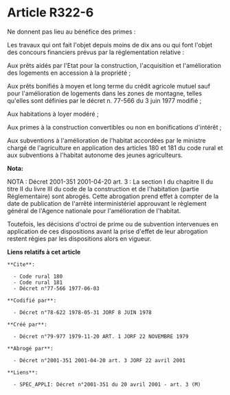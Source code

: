 # Article R322-6

Ne donnent pas lieu au bénéfice des primes :

Les travaux qui ont fait l'objet depuis moins de dix ans ou qui font l'objet des concours financiers prévus par la
réglementation relative :

Aux prêts aidés par l'Etat pour la construction, l'acquisition et l'amélioration des logements en accession à la propriété ;

Aux prêts bonifiés à moyen et long terme du crédit agricole mutuel sauf pour l'amélioration de logements dans les zones de
montagne, telles qu'elles sont définies par le décret n. 77-566 du 3 juin 1977 modifié ;

Aux habitations à loyer modéré ;

Aux primes à la construction convertibles ou non en bonifications d'intérêt ;

Aux subventions à l'amélioration de l'habitat accordées par le ministre chargé de l'agriculture en application des articles
180 et 181 du code rural et aux subventions à l'habitat autonome des jeunes agriculteurs.

**Nota:**

NOTA : Décret 2001-351 2001-04-20 art. 3 : La section I du chapitre II du titre II du livre III du code de la construction et
de l'habitation (partie Réglementaire) sont abrogés. Cette abrogation prend effet à compter de la date de publication de
l'arrêté interministériel approuvant le règlement général de l'Agence nationale pour l'amélioration de l'habitat.

Toutefois, les décisions d'octroi de prime ou de subvention intervenues en application de ces dispositions avant la prise
d'effet de leur abrogation restent régies par les dispositions alors en vigueur.

**Liens relatifs à cet article**

	**Cite**:

	  - Code rural 180
	  - Code rural 181
	  - Décret n°77-566 1977-06-03

	**Codifié par**:

	  - Décret n°78-622 1978-05-31 JORF 8 JUIN 1978

	**Créé par**:

	  - Décret n°79-977 1979-11-20 ART. 1 JORF 22 NOVEMBRE 1979

	**Abrogé par**:

	  - Décret n°2001-351 2001-04-20 art. 3 JORF 22 avril 2001

	**Liens**:

	  - SPEC_APPLI: Décret n°2001-351 du 20 avril 2001 - art. 3 (M)
